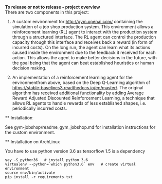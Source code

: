 **To release or not to release - project overview**\
There are two components in this project:
1. A custom environment for http://gym.openai.com/ containing the simulation of a job shop production system. 
   This environment allows a reinforcement learning (RL) agent to interact with the production system through a structured interface.
   The RL agent can control the production capacity through this interface and receives back a reward (in form of incurred costs).
   On the long run, the agent can learn what its actions caused inside the environment due to the feedback it received for each action.
   This allows the agent to make better decisions in the future, with the goal being that the agent can beat established heuristics or human decision making. 


2. An implementation of a reinforcement learning agent for the environmentfrom above, based on the Deep Q-Learning algorithm
   of https://stable-baselines3.readthedocs.io/en/master/.
   The original algorithm has received additional functionality by adding Average Reward Adjusted Discounted Reinforcement Learning,
   a technique that allows RL agents to handle rewards of less established shapes, i.e. periodically incurred costs. 


** Installation:

See gym-jobshop/readme_gym_jobshop.md for installation
instructions for the custom environment.

** Installation on ArchLinux

You have to use python version 3.6 as tensorflow 1.5 is a dependency

    yay -S python36   # install python 3.6
    virtualenv --python=`which python3.6` env   # create virtual environment
    source env/bin/activate
    pip install -r requirements.txt
